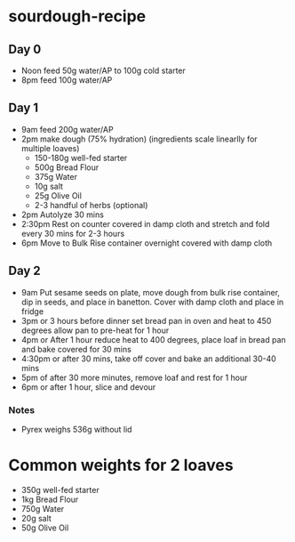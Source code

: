 # sourdough-recipe

## Day 0
- Noon feed 50g water/AP to 100g cold starter
- 8pm feed 100g water/AP

## Day 1
- 9am feed 200g water/AP 
- 2pm make dough (75% hydration) (ingredients scale linearlly for multiple loaves)
  - 150-180g well-fed starter
  - 500g Bread Flour
  - 375g Water
  - 10g salt
  - 25g Olive Oil
  - 2-3 handful of herbs (optional)
- 2pm Autolyze 30 mins 
- 2:30pm Rest on counter covered in damp cloth and stretch and fold every 30 mins for 2-3 hours
- 6pm Move to Bulk Rise container overnight covered with damp cloth

## Day 2
- 9am Put sesame seeds on plate, move dough from bulk rise container, dip in seeds, and place in banetton.  Cover with damp cloth and place in fridge
- 3pm or 3 hours before dinner set bread pan in oven and heat to 450 degrees allow pan to pre-heat for 1 hour
- 4pm or After 1 hour reduce heat to 400 degrees, place loaf in bread pan and bake covered for 30 mins
- 4:30pm or after 30 mins, take off cover and bake an additional 30-40 mins
- 5pm of after 30 more minutes, remove loaf and rest for 1 hour
- 6pm or after 1 hour, slice and devour

### Notes
- Pyrex weighs 536g without lid

# Common weights for 2 loaves
- 350g well-fed starter
- 1kg Bread Flour
- 750g Water
- 20g salt
- 50g Olive Oil
